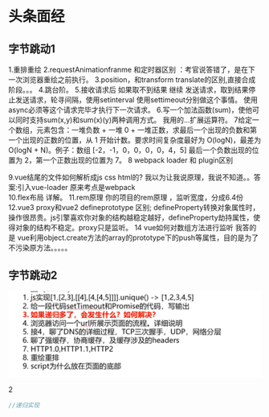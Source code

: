 # 头条面经

## 字节跳动1

1.重排重绘
2.requestAnimationfranme 和定时器区别 ：考官说答错了，是在下一次浏览器重绘之前执行。
3.position，和transform translate的区别,直接合成阶段。。。
4.跳台阶。
5.接收请求后 如果取不到结果 继续 发送请求，取到结果停止发送请求，轮寻间隔，使用setinterval 使用settimeout分别做这个事情。 使用async必须等这个请求完毕才执行下一次请求。
6.写一个加法函数(sum)，使他可以同时支持sum(x,y)和sum(x)(y)两种调用方式。 我用的...扩展运算符。
7给定一个数组，元素包含：一堆负数 + 一堆 0 + 一堆正数，求最后一个出现的负数和第一个出现的正数的位置，从 1 开始计数。要求时间复杂度最好为 O(logN)，最差为 O(logN + N)。例子：数组 [-2，-1，0，0，0，0，4，5] 最后一个负数出现的位置为 2，第一个正数出现的位置为 7。
8 webpack loader 和 plugin区别

9.vue结尾的文件如何解析成js css html的? 我以为让我说原理，我说不知道。。答案:引入vue-loader  原来考点是webpack       
10.flex布局 详解。
11.rem原理 你的项目的rem原理 ，监听宽度，分成6.4份
12.vue3 proxy和vue2 defineprototype 区别;   defineProperty转换对象属性时，操作很昂贵。js引擎喜欢你对象的结构越稳定越好，defineProperty劫持属性，使得对象的结构不稳定。proxy只是监听。
14 vue如何对数组方法进行监听 我答的是 vue利用object.create方法的array的prototype下的push等属性，目的是为了不污染原方法。。。。。

## 字节跳动2

![image-20200818174036768](../../.vuepress/public/assets/img/image-20200818174036768.png)

2

```js
//递归实现
```
